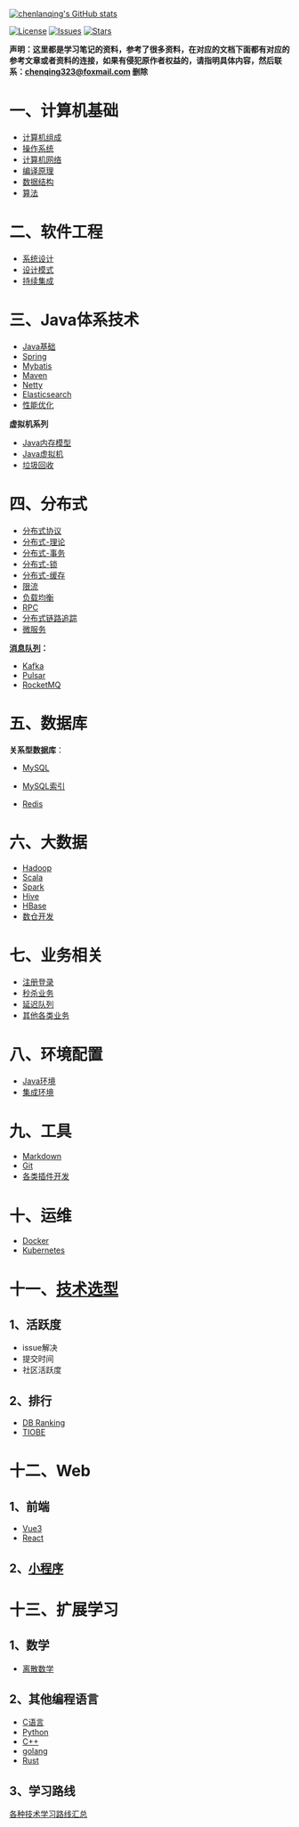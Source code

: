 [![chenlanqing's GitHub stats](https://github-readme-stats.vercel.app/api?username=chenlanqing&show_icons=true&theme=radical)](https://github.com/anuraghazra/github-readme-stats)

[![License](https://img.shields.io/github/license/chenlanqing/Java-Programmer)](https://github.com/chenlanqing/Java-Programmer/blob/master/LICENSE)
[![Issues](https://img.shields.io/github/issues/chenlanqing/Java-Programmer)](https://github.com/chenlanqing/Java-Programmer/issues)
[![Stars](https://img.shields.io/github/stars/chenlanqing/Java-Programmer)](https://github.com/chenlanqing/Java-Programmer)

**声明：这里都是学习笔记的资料，参考了很多资料，在对应的文档下面都有对应的参考文章或者资料的连接，如果有侵犯原作者权益的，请指明具体内容，然后联系：chenqing323@foxmail.com 删除** 

# 一、计算机基础

- [计算机组成](计算机组成/计算机组成.md)
- [操作系统](计算机组成/操作系统)
- [计算机网络](计算机网络/网络基础.md)
- [编译原理](编译原理/编译原理.md)
- [数据结构](算法与数据结构/数据结构)
- [算法](算法与数据结构/算法)

# 二、软件工程

- [系统设计](软件工程/软件设计/系统设计.md)
- [设计模式](软件工程/软件设计/设计模式.md)
- [持续集成](软件工程/持续集成.md)

# 三、Java体系技术

- [Java基础](Java/Java基础)
- [Spring](Java/Java框架/Spring/Spring.md)
- [Mybatis](Java/Java框架/Mybatis.md)
- [Maven](Java/Java框架/Maven.md)
- [Netty](Java/Java框架/NIO-Netty.md)
- [Elasticsearch](Java/Java框架/搜索/Elasticsearch.md)
- [性能优化](性能优化/性能优化.md)

**虚拟机系列**
- [Java内存模型](Java/Java虚拟机/JMM-Java内存模型.md)
- [Java虚拟机](Java/Java虚拟机/JVM-Java虚拟机.md)
- [垃圾回收](Java/Java虚拟机/JVM-GC垃圾回收机制.md)

# 四、分布式

- [分布式协议](Java/分布式架构/分布式协议)
- [分布式-理论](Java/分布式架构/分布式.md#二分布式理论基础)
- [分布式-事务](Java/分布式架构/分布式.md#三分布式事务)
- [分布式-锁](Java/分布式架构/分布式.md#五分布式锁)
- [分布式-缓存](Java/分布式架构/分布式.md#六分布式缓存)
- [限流](Java/分布式架构/分布式.md#八限流)
- [负载均衡](Java/分布式架构/分布式.md#九负载均衡)
- [RPC](Java/分布式架构/分布式.md#十一RPC)
- [分布式链路追踪](Java/分布式架构/分布式.md#十分布式链路追踪)
- [微服务](Java/分布式架构/微服务.md)
  
**[消息队列](Java/分布式架构/消息队列/消息中间件.md)：**
- [Kafka](Java/分布式架构/消息队列/Kafka.md)
- [Pulsar](Java/分布式架构/消息队列/Pulsar.md)
- [RocketMQ](Java/分布式架构/消息队列/RocketMQ.md)

# 五、数据库

**关系型数据库**：
- [MySQL](数据库/MySQL/MySQL.md)
- [MySQL索引](数据库/MySQL/MySQL索引.md)

- [Redis](Java/分布式架构/Redis与Memcached.md)

# 六、大数据

- [Hadoop](大数据/Hadoop.md)
- [Scala](大数据/Scala.md)
- [Spark](大数据/Spark.md)
- [Hive](大数据/Hive.md)
- [HBase](大数据/HBase.md)
- [数仓开发](大数据/数仓开发.md)

# 七、业务相关

- [注册登录](实际业务/注册登录.md)
- [秒杀业务](实际业务/业务系统.md#一秒杀系统)
- [延迟队列](实际业务/业务系统.md#二延迟队列)
- [其他各类业务](实际业务/业务系统.md)

# 八、环境配置

- [Java环境](辅助资料/环境配置/Java环境.md)
- [集成环境](辅助资料/环境配置/Linux环境.md)

# 九、工具

- [Markdown](辅助资料/Markdown.md)
- [Git](辅助资料/Git)
- [各类插件开发](辅助资料/插件开发.md)

# 十、运维

- [Docker](运维/容器化技术.md)
- [Kubernetes](运维/Kubernetes.md)

# 十一、[技术选型](技术选型.md)

## 1、活跃度

- issue解决
- 提交时间
- 社区活跃度

## 2、排行

- [DB Ranking](https://db-engines.com/en/ranking)
- [TIOBE](https://www.tiobe.com/tiobe-index/)

# 十二、Web

## 1、前端

- [Vue3](Web前端/Vue3)
- [React](Web前端/React)

## 2、[小程序](小程序/微信小程序.md)

# 十三、扩展学习

## 1、数学

- [离散数学](数学/离散数学.md)

## 2、其他编程语言

- [C语言](编程语言/C语言.md)
- [Python](编程语言/Python/Python3/)
- [C++](编程语言/C++.md)
- [golang](编程语言/go.md)
- [Rust](编程语言/Rust.md)

## 3、学习路线

[各种技术学习路线汇总](https://www.yuque.com/snailclimb/dr6cvl/et904p)
